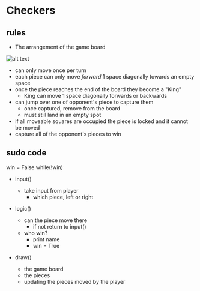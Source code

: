 # Checkers
## rules
- The arrangement of the game board

![alt text](https://m.media-amazon.com/images/I/71NnA4HYG+L._AC_SX679_.jpg) 

- can only move once per turn 
- each piece can only move _forward_ 1 space diagonally towards an empty space
- once the piece reaches the end of the board they become a "King"
    - King can move 1 space diagonally forwards or backwards
- can jump over one of opponent's piece to capture them
    - once captured, remove from the board
    - must still land in an empty spot
- if all moveable squares are occupied the piece is locked and it cannot be moved
- capture all of the opponent's pieces to win

## sudo code
win = False
while(!win)
- input()
    - take input from player 
        - which piece, left or right

- logic()
    - can the piece move there
        - if not return to input()
    - who win?
        - print name
        - win = True


- draw()
    - the game board
    - the pieces
    - updating the pieces moved by the player


